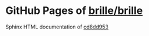 GitHub Pages of [brille/brille](https://github.com/brille/brille.git)
======================================
Sphinx HTML documentation of [cd8dd953](https://github.com/brille/brille/tree/cd8dd9537110507f8b3b017ef3d15a32a62f99e8)

